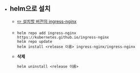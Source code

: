 - ## helm으로 설치
	- [✏️ 설치할 버전의 ingress-nginx](https://artifacthub.io/packages/helm/ingress-nginx/ingress-nginx)
	- ```
	  helm repo add ingress-nginx https://kubernetes.github.io/ingress-nginx
	  helm repo update
	  helm install <release 이름> ingress-nginx/ingress-nginx
	  ```
	- **삭제**
	  ```
	  helm uninstall <release 이름>
	  ```